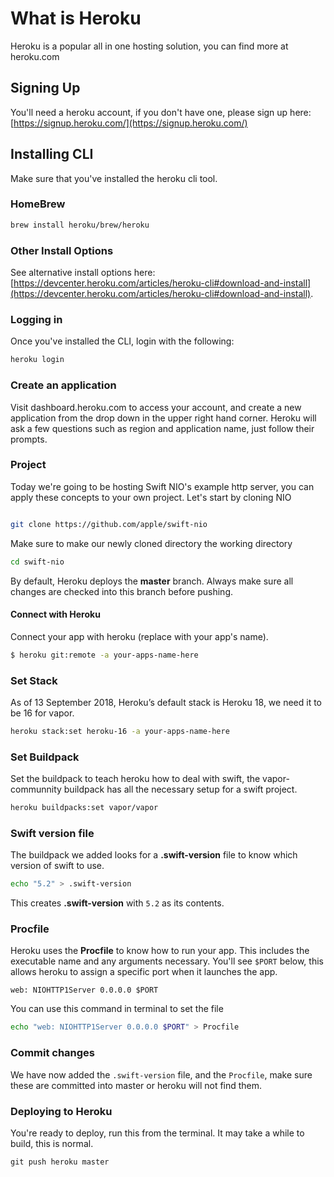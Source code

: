 # What is Heroku

Heroku is a popular all in one hosting solution, you can find more at heroku.com

## Signing Up

You'll need a heroku account, if you don't have one, please sign up here: [https://signup.heroku.com/](https://signup.heroku.com/)

## Installing CLI

Make sure that you've installed the heroku cli tool.

### HomeBrew

```bash
brew install heroku/brew/heroku
```

### Other Install Options

See alternative install options here: [https://devcenter.heroku.com/articles/heroku-cli#download-and-install](https://devcenter.heroku.com/articles/heroku-cli#download-and-install).

### Logging in

Once you've installed the CLI, login with the following:

```bash
heroku login
```

### Create an application

Visit dashboard.heroku.com to access your account, and create a new application from the drop down in the upper right hand corner. Heroku will ask a few questions such as region and application name, just follow their prompts.

### Project

Today we're going to be hosting Swift NIO's example http server, you can apply these concepts to your own project. Let's start by cloning NIO

```bash

git clone https://github.com/apple/swift-nio
```

Make sure to make our newly cloned directory the working directory


```bash
cd swift-nio
```

By default, Heroku deploys the **master** branch. Always make sure all changes are checked into this branch before pushing.

#### Connect with Heroku

Connect your app with heroku (replace with your app's name).

```bash
$ heroku git:remote -a your-apps-name-here
```

### Set Stack

As of 13 September 2018, Heroku’s default stack is Heroku 18, we need it to be 16 for vapor.

```bash
heroku stack:set heroku-16 -a your-apps-name-here
```

### Set Buildpack

Set the buildpack to teach heroku how to deal with swift, the vapor-communnity buildpack has all the necessary setup for a swift project.


```bash
heroku buildpacks:set vapor/vapor
```

### Swift version file

The buildpack we added looks for a **.swift-version** file to know which version of swift to use.

```bash
echo "5.2" > .swift-version
```

This creates **.swift-version** with `5.2` as its contents.


### Procfile

Heroku uses the **Procfile** to know how to run your app. This includes the executable name and any arguments necessary. You'll see `$PORT` below, this allows heroku to assign a specific port when it launches the app. 

```
web: NIOHTTP1Server 0.0.0.0 $PORT
```

You can use this command in terminal to set the file


```bash
echo "web: NIOHTTP1Server 0.0.0.0 $PORT" > Procfile
```

### Commit changes

We have now added the `.swift-version` file, and the `Procfile`, make sure these are committed into master or heroku will not find them.

### Deploying to Heroku

You're ready to deploy, run this from the terminal. It may take a while to build, this is normal.

```none
git push heroku master
```
